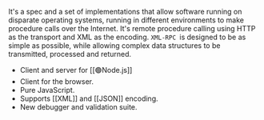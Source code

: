 It's a spec and a set of implementations that allow software running on disparate operating systems, running in different environments to make procedure calls over the Internet. It's remote procedure calling using HTTP as the transport and XML as the encoding. `XML-RPC `is designed to be as simple as possible, while allowing complex data structures to be transmitted, processed and returned.

- Client and server for [[🟢Node.js]]
- Client for the browser.
- Pure JavaScript.
- Supports [[XML]] and [[JSON]] encoding.
- New debugger and validation suite.
